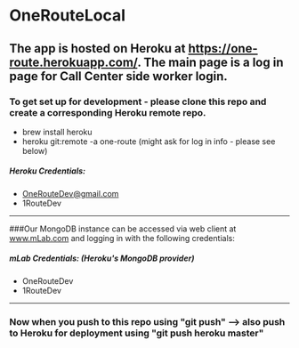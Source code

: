 # OneRouteLocal

The app is hosted on Heroku at https://one-route.herokuapp.com/. The main page is a log in page for Call Center side worker login. 
---

### To get set up for development - please clone this repo and create a corresponding Heroku remote repo.
- brew install heroku
- heroku git:remote -a one-route (might ask for log in info - please see below)

##### Heroku Credentials:
- OneRouteDev@gmail.com
- 1RouteDev
---

###Our MongoDB instance can be accessed via web client at www.mLab.com and logging in with the following credentials:

##### mLab Credentials: (Heroku's MongoDB provider)
- OneRouteDev
- 1RouteDev
---

### Now when you push to this repo using "git push" --> also push to Heroku for deployment using "git push heroku master"
